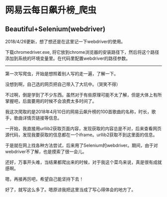网易云每日飙升榜_爬虫
=
Beautiful+Selenium(webdriver)
------
2018/4/26更新，想了想还是在这里记一下webdriver的使用。

下载chromedriver.exe, 将它放到chrome浏览器的安装路径下，然后将这个路径添加到系统的环境变量里。在代码里配置webdriver的路径参数。

------------------------------------------------------------
第一次写爬虫，开始是想照着别人写的走一遍，了解一下。

没想到啊，自己选的网页把自己带入了大坑中。（哭笑不得）

不过啊，倒是学到了不少东西。虽然对于有些原理可能不太了解，但是大体上有所掌握吧，后面要用的时候不会浪费太多时间了。

我这次爬取的是2018年4月10日的网易云飙升榜的100首歌曲的名称，时长，歌手，歌曲详情页链接等信息。

一开始，我直接用urllib2获取页面内容，发现获取的内容总是不对，后来查看网页源代码，发现我要获取的信息都在一个iframe。urllib2获取不到这里面的信息。

于是就在网上找各种方法尝试，后来用了Selenium的webdriver。期间，由于对webdriver不了解，也是摸索了很一会儿。

还好，万事开头难，当结果都爬出来的时候，对于我这个菜鸟来说，真是很有成就感啊。

嗯，再接再厉吧，希望自己能坚持下去！

好了，就写这么多了。嗯原谅我把这里当成了写心得体会的地方了。
